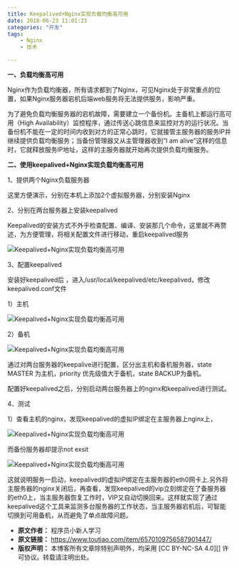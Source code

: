 ```yaml
---
title: Keepalived+Nginx实现负载均衡高可用
date: 2018-06-23 11:01:23
categories: "开发"
tags:
	- Nginx
	- 技术

---
```


**一、负载均衡高可用**

Nginx作为负载均衡器，所有请求都到了Nginx，可见Nginx处于非常重点的位置，如果Nginx服务器宕机后端web服务将无法提供服务，影响严重。

为了避免负载均衡服务器的宕机故障，需要建立一个备份机。主备机上都运行高可用（High Availability）监控程序，通过传送心跳信息来监控对方的运行状况。当备份机不能在一定的时间内收到对方的正常心跳时，它就接管主服务器的服务IP并继续提供负载均衡服务；当备份管理器又从主管理器收到“I am alive”这样的信息时，它就释放服务IP地址，这样的主服务器就开始再次提供负载均衡服务。

**二、使用keepalived+Nginx实现负载均衡高可用**

1、提供两个Nginx负载服务器

这里方便演示，分别在本机上添加2个虚拟服务器，分别安装Nginx

2、分别在两台服务器上安装keepalived

Keepalived的安装方式不外乎检查配置、编译、安装那几个命令，这里就不再赘述，为方便管理，将相关配置文件进行移动，重启keepalived服务

![Keepalived+Nginx实现负载均衡高可用][Keepalived_Nginx]

3、配置keepalived

安装好keepalived后 ，进入/usr/local/keepalived/etc/keepalived，修改keepalived.conf文件

1）主机

![Keepalived+Nginx实现负载均衡高可用][Keepalived_Nginx 1]

2）备机

![Keepalived+Nginx实现负载均衡高可用][Keepalived_Nginx 2]

通过对两台服务器的keepalive进行配置，区分出主机和备机服务器，state MASTER 为主机，priority 优先级值大于备机，state BACKUP为备机。

配置好keepalived之后，分别启动两台服务器上的nginx和keepalived进行测试。

4、测试

1）查看主机的nginx，发现keepalived的虚拟IP绑定在主服务器上nginx上，

![Keepalived+Nginx实现负载均衡高可用][Keepalived_Nginx 3]

而备份服务器却提示not exsit

![Keepalived+Nginx实现负载均衡高可用][Keepalived_Nginx 4]

这就说明服务一启动，keepalived的虚拟IP绑定在主服务器的eth0网卡上.另外将主服务器的nginx关闭后，再查看，发现keepalived的vip立刻绑定在了备服务器的eth0上，当主服务器恢复工作时，VIP又自动切换回来。这样就实现了通过keepalived这个工具来监测多台服务器的工作状态，当主服务器宕机后，可智能切换到可用备机，从而避免了单点故障问题。


[Keepalived_Nginx]: /pro/os/crawler/YAIN-AYZV-BQV3.jpg
[Keepalived_Nginx 1]: /pro/os/crawler/2UEB-FQYR-QVQA.jpg
[Keepalived_Nginx 2]: /pro/os/crawler/ZJNZ-I2N6-NQIQ.jpg
[Keepalived_Nginx 3]: /pro/os/crawler/YZNZ-BFZN-EJUU.jpg
[Keepalived_Nginx 4]: /pro/os/crawler/6VJB-AIF2-2EUB.jpg
 *  **原文作者：** 程序员小新人学习
 *  **原文链接：** https://www.toutiao.com/item/6570109756587901447/
 *  **版权声明：** 本博客所有文章除特别声明外，均采用 [CC BY-NC-SA 4.0][] 许可协议。转载请注明出处。